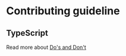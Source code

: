 # Contributing guideline


## TypeScript

Read more about [Do's and Don't](https://www.typescriptlang.org/docs/handbook/declaration-files/do-s-and-don-ts.html)
